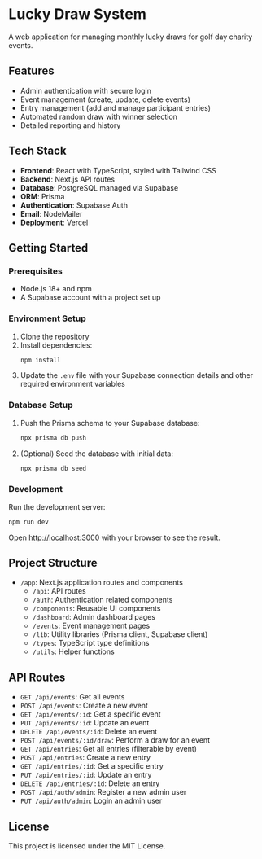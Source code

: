 # Lucky Draw System

A web application for managing monthly lucky draws for golf day charity events.

## Features

- Admin authentication with secure login
- Event management (create, update, delete events)
- Entry management (add and manage participant entries)
- Automated random draw with winner selection
- Detailed reporting and history

## Tech Stack

- **Frontend**: React with TypeScript, styled with Tailwind CSS
- **Backend**: Next.js API routes
- **Database**: PostgreSQL managed via Supabase
- **ORM**: Prisma
- **Authentication**: Supabase Auth
- **Email**: NodeMailer
- **Deployment**: Vercel

## Getting Started

### Prerequisites

- Node.js 18+ and npm
- A Supabase account with a project set up

### Environment Setup

1. Clone the repository
2. Install dependencies:
   ```bash
   npm install
   ```
3. Update the `.env` file with your Supabase connection details and other required environment variables

### Database Setup

1. Push the Prisma schema to your Supabase database:
   ```bash
   npx prisma db push
   ```
2. (Optional) Seed the database with initial data:
   ```bash
   npx prisma db seed
   ```

### Development

Run the development server:

```bash
npm run dev
```

Open [http://localhost:3000](http://localhost:3000) with your browser to see the result.

## Project Structure

- `/app`: Next.js application routes and components
  - `/api`: API routes
  - `/auth`: Authentication related components
  - `/components`: Reusable UI components
  - `/dashboard`: Admin dashboard pages
  - `/events`: Event management pages
  - `/lib`: Utility libraries (Prisma client, Supabase client)
  - `/types`: TypeScript type definitions
  - `/utils`: Helper functions

## API Routes

- `GET /api/events`: Get all events
- `POST /api/events`: Create a new event
- `GET /api/events/:id`: Get a specific event
- `PUT /api/events/:id`: Update an event
- `DELETE /api/events/:id`: Delete an event
- `POST /api/events/:id/draw`: Perform a draw for an event
- `GET /api/entries`: Get all entries (filterable by event)
- `POST /api/entries`: Create a new entry
- `GET /api/entries/:id`: Get a specific entry
- `PUT /api/entries/:id`: Update an entry
- `DELETE /api/entries/:id`: Delete an entry
- `POST /api/auth/admin`: Register a new admin user
- `PUT /api/auth/admin`: Login an admin user

## License

This project is licensed under the MIT License.
